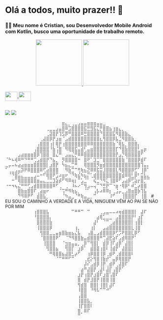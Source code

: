 # Olá a todos, muito prazer!! 🍃
### 👨‍💻 Meu nome é Cristian, sou Desenvolvedor Mobile Android com Kotlin, busco uma oportunidade de trabalho remoto.

<div align="center">
  <a href="https://github.com/cristianbragaa">
    <img height="150em" src="https://github-readme-stats.vercel.app/api?username=cristianbragaa&show_icons=true&theme=github_dark&include_all_commits=true&count_private=true"/>
  <img height="150em" src="https://github-readme-stats.vercel.app/api/top-langs/?username=cristianbragaa&layout=compact&langs_count=7&theme=github_dark"/>
</div>
<div style="display: inline_block"><br>
  <img align="center" height="30" width="40" src="https://cdn.jsdelivr.net/gh/devicons/devicon/icons/kotlin/kotlin-original.svg" >
  <img align="center" height="30" width="40" src="https://cdn.jsdelivr.net/gh/devicons/devicon/icons/java/java-original.svg">
</div>

##

<div> 
  <a href="https://instagram.com/__cristianbraga/" target="_blank"><img src="https://img.shields.io/badge/-Instagram-%23E4405F?style=for-the-badge&logo=instagram&logoColor=white" target="_blank"></a>
  <a href="https://www.linkedin.com/in/cristianbragadev/" target="_blank"><img src="https://img.shields.io/badge/-LinkedIn-%230077B5?style=for-the-badge&logo=linkedin&logoColor=white" target="_blank"></a> 
</div>



⠀⠀⠀⠀⠀⠀⠀⠀⠀⠀⠀⠀⠀⠀⠀⠀⠀⠀⣶⣄⡀⢀⣀⣠⣤⣤⣶⣶⣶⣤⣤⣀⠀⠀⠀⠀⠀⠀⠀⠀⠀⠀⠀⠀⠀⠀
⠀⠀⠀⠀⠀⠀⠀⠀⠀⠀⠀⠀⠀⢀⣀⣀⣠⣤⣿⠿⣩⣿⣿⣿⣿⣯⣛⣻⣯⣍⡛⣿⣿⣦⢰⣶⣄⡀⠀⠀⠀⠀⠀⠀⠀⠀
⠀⠀⠀⠀⠀⠀⠀⠀⠀⠀⠀⠀⠀⢀⣽⣿⡟⢹⣫⡿⠛⣿⣿⣿⠿⣛⣿⣿⣿⣿⠙⣿⣿⣿⣯⠻⣿⣿⣷⣄⠀⠀⠀⠀⠀⠀
⠀⠀⠀⠀⠀⠀⠀⠀⠀⠀⠀⢀⣼⣿⡿⡟⣰⣶⠈⣠⣾⣿⣿⣿⣿⣿⣿⣿⣿⣿⣆⢻⣿⣿⡿⣧⣈⠻⣿⣿⣷⡀⠀⠀⠀⠀
⠀⠀⠀⠀⠀⠀⠀⠀⠀⠀⢠⣿⣿⣿⢰⡇⢿⡟⢰⣿⣿⣿⣿⣿⣿⣿⠿⠿⣿⣿⣿⣿⣿⣿⣷⠈⢿⣧⡀⣿⣿⣿⡄⠀⠀⠀
⠀⠀⠀⠀⠀⠀⠀⠀⠀⢠⣿⣿⣿⣿⠘⣷⢨⣿⠀⠻⢿⣿⣯⣤⣾⢃⣤⣶⣿⣿⣿⣿⣿⣿⣿⡏⠙⣿⣷⣿⣿⣿⣃⣤⡶⠀
⠀⠀⠀⠀⣠⣴⣶⣶⣶⣿⡿⢹⣿⣿⠀⣿⣌⠛⠀⣠⣤⣌⡛⠿⠿⣿⣿⣿⣿⣿⣿⣿⣿⣿⣿⡟⣠⡙⢿⣿⣿⣿⣿⠋⠀⠀
⠈⠓⠦⢾⠿⠛⠙⠛⠛⢉⣠⣾⣿⡟⠙⣦⡀⠀⡻⣿⣿⣿⣿⠒⠀⣿⠟⠁⣹⣉⠉⣿⣿⣿⣿⣿⣿⣷⠈⣿⣿⣿⡿⣾⠏⠀
⣀⡤⠤⠦⣴⣴⣶⣶⣶⣿⣿⣿⣿⡇⣰⣿⡟⠀⠳⣦⣄⣉⠛⠀⠀⢿⣿⣿⣿⡻⣶⣾⣿⣿⣿⣿⣿⣿⣿⣿⣿⣿⣿⢹⣤⡄
⠁⢀⣀⣠⣤⡽⠟⠿⣿⣿⣿⠿⢋⣴⣿⣿⣿⠀⠀⠻⣷⣉⠉⢛⢷⣦⣝⠿⠿⣯⣭⣸⣿⣿⣿⣇⠻⣿⣿⣿⡿⣋⠁⢸⡿⠁
⠀⠈⠙⣿⣥⣄⣀⣀⣀⣠⠤⠒⠋⢿⣿⠟⣩⠴⣶⠖⠈⠙⢷⣮⠳⣦⡍⢁⣾⣿⣿⣿⣿⣿⣿⣿⣿⣾⠿⢿⣃⡿⠃⣭⣧⣄
⠀⠀⠒⠉⢿⣿⣿⣿⣿⣿⣶⣤⣄⣈⣉⣹⣵⡾⠋⠻⠿⢶⡆⠉⣡⣈⠁⠀⢮⣉⠙⠻⣅⢸⣿⠿⠋⣠⣴⡿⢋⣵⡖⣿⡉⠉
⠐⠒⠲⢦⣌⠛⠛⢋⣠⣾⣿⣿⣿⣿⣿⠿⠋⢀⠀⢀⠀⠸⠦⠔⠉⢻⣠⠤⢤⠉⠙⣛⡟⠉⠐⣶⠐⢿⡿⠃⠾⣁⡴⣿⣿⠀
⠀⠀⠀⠀⣿⣷⣶⣿⣿⠏⢀⣴⣶⠖⠀⠀⠀⠈⢩⠛⠻⢷⣦⡀⠀⠈⠁⠀⢠⡧⠴⠿⠿⡆⢀⣨⡤⣀⣠⣿⣶⣿⡷⢹⣧⠀
⠀⠀⠀⠀⠙⠻⠿⠟⠋⠀⣾⣿⣧⡀⠀⠀⠀⠀⠈⠳⣤⣀⠈⠛⢷⣤⣀⡀⠉⠀⠀⠀⠀⠸⠋⠀⠀⢸⣿⣿⣿⡏⠀⢸⣿⠀ # EU SOU O CAMINHO A VERDADE E A VIDA, NINGUEM VÊM AO PAI SE NÃO POR MIM
⠀⠀⠀⠀⠀⠀⠀⠀⠀⢰⣿⣿⣿⣧⠀⠀⠀⠀⠀⠀⠀⠉⠛⠛⠉⠀⠉⠀⠀⠀⢀⣠⣤⠤⠤⠴⢶⣾⣿⣿⣿⡇⠀⣼⠏⠀
⠀⠀⠀⠀⠀⠀⠀⠀⠀⠘⣿⣿⣿⣿⡄⠀⠀⠀⠀⠀⠀⠀⠀⠀⠀⠀⠀⠀⠀⣴⢿⣁⣀⣀⠀⣠⣿⣿⣿⣿⡟⠃⣰⡏⠀⠀
⠀⠀⠀⠀⠀⠀⠀⠀⠀⠀⣿⣿⣿⣿⣷⠀⠀⠀⠀⠀⠀⠀⠀⠀⠀⠀⠀⠀⣼⠃⠀⠈⠉⢀⣴⣿⣿⣿⣿⣿⡇⢰⣿⡇⠀⠀
⠀⠀⠀⠀⠀⠀⠀⠀⠀⠀⢸⣿⣿⣿⡿⠀⠀⠀⠀⠀⠀⠀⢰⡀⠀⠀⠀⢰⡇⠀⠀⣠⣴⣿⣿⣿⣿⣿⣿⣿⣇⢸⣿⠀⠀⠀
⠀⠀⠀⠀⠀⠀⠀⠀⠀⠀⠀⢻⣿⣿⣀⣀⣤⣶⣿⣷⣶⣦⣌⣧⠀⠀⢠⣿⣀⣠⣾⣿⣿⣿⡿⢋⡩⠟⣿⣿⣇⡿⠋⠀⠀⠀
⠀⠀⠀⠀⠀⠀⠀⠀⠀⠀⠀⠈⣿⣿⣿⣿⠟⠁⠀⠈⠙⠻⣿⣿⣷⣤⣾⣿⣿⣿⠛⢉⣼⣟⣵⠏⣠⣾⢿⣿⡟⠁⠀⠀⠀⠀
⠀⠀⠀⠀⠀⠀⠀⠀⠀⠀⠀⠀⢸⣿⣿⣿⠀⠀⠈⣲⣶⣤⣤⡀⢀⡿⠉⢻⣿⡇⠀⣾⡿⢸⠏⣴⡿⠁⣼⣿⡇⠀⠀⠀⠀⠀
⠀⠀⠀⠀⠀⠀⠀⠀⠀⠀⠀⠀⠀⢻⣿⣿⣦⠀⠀⢻⣿⡏⠀⣰⡿⠁⠀⣾⣿⣿⢰⣿⠇⢸⣾⡟⠁⣼⣿⣿⡇⠀⠀⠀⠀⠀
⠀⠀⠀⠀⠀⠀⠀⠀⠀⠀⠀⠀⠀⠀⠛⢿⣿⣿⣦⣼⣿⣃⡴⠋⠀⠀⢰⡿⣿⣿⢸⡿⢀⣾⠟⢀⣾⣿⣿⣿⠇⠀⠀⠀⠀⠀
⠀⠀⠀⠀⠀⠀⠀⠀⠀⠀⠀⠀⠀⠀⠀⠀⠈⠉⠛⠛⠋⠉⠀⠀⠀⢀⣞⡕⢻⣿⢸⣷⡞⠁⣤⡿⢿⣿⣿⡟⠀⠀⠀⠀⠀⠀
⠀⠀⠀⠀⠀⠀⠀⠀⠀⠀⠀⠀⠀⠀⠀⠀⠀⠀⠀⠀⠀⠀⠀⠀⠀⡼⠎⣠⣾⡿⢸⡟⢀⣾⠟⢀⣼⣿⠏⠀⠀⠀⠀⠀⠀⠀
⠀⠀⠀⠀⠀⠀⠀⠀⠀⠀⠀⠀⠀⠀⠀⠀⠀⠀⠀⠀⠀⠀⠀⠀⣴⠛⣼⣿⡟⢀⣼⠇⣼⡏⢠⣿⡟⠁⠀⠀⠀⠀⠀⠀⠀⠀
⠀⠀⠀⠀⠀⠀⠀⠀⠀⠀⠀⠀⠀⠀⠀⠀⠀⠀⠀⠀⠀⠀⠀⣰⡟⢰⣿⡟⣰⣿⠏⣰⣿⢡⣿⠏⠀⠀⠀⠀⠀⠀⠀⠀⠀⠀
⠀⠀⠀⠀⠀⠀⠀⠀⠀⠀⠀⠀⠀⠀⠀⠀⠀⠀⠀⠀⠀⠀⠀⣿⠀⣾⡟⣸⣿⡟⢸⣿⣿⢸⣿⠀⠀⠀⠀⠀⠀⠀⠀⠀⠀⠀
⠀⠀⠀⠀⠀⠀⠀⠀⠀⠀⠀⠀⠀⠀⠀⠀⠀⠀⠀⠀⠀⠀⠀⢻⣾⣿⠀⣿⣿⡇⢸⣿⡇⣼⠏⠀⠀⠀⠀⠀⠀⠀⠀⠀⠀⠀
⠀⠀⠀⠀⠀⠀⠀⠀⠀⠀⠀⠀⠀⠀⠀⠀⠀⠀⠀⠀⠀⠀⠀⠸⣿⣿⠀⠘⠻⠧⠉⠉⠚⠁⠀⠀⠀⠀⠀⠀⠀⠀⠀⠀⠀⠀
⠀⠀⠀⠀⠀⠀⠀⠀⠀⠀⠀⠀⠀⠀⠀⠀⠀⠀⠀⠀⠀⠀⠀⢠⣿⣿⠀⠀⠀⠀⠀⠀⠀⠀⠀⠀⠀⠀⠀⠀⠀⠀⠀⠀⠀⠀
⠀⠀⠀⠀⠀⠀⠀⠀⠀⠀⠀⠀⠀⠀⠀⠀⠀⠀⠀⠀⠀⠀⠀⢸⣿⣿⣧⡀⠀⠀⠀⠀⠀⠀⠀⠀⠀⠀⠀⠀⠀⠀⠀⠀⠀⠀
⠀⠀⠀⠀⠀⠀⠀⠀⠀⠀⠀⠀⠀⠀⠀⠀⠀⠀⠀⠀⠀⠀⠀⢸⡏⣿⣿⠇⠀⠀⠀⠀⠀⠀⠀⠀⠀⠀⠀⠀⠀⠀⠀⠀⠀⠀
⠀⠀⠀⠀⠀⠀⠀⠀⠀⠀⠀⠀⠀⠀⠀⠀⠀⠀⠀⠀⠀⠀⠀⣿⡀⠿⠏⠀⠀⠀⠀⠀⠀⠀⠀⠀⠀⠀⠀⠀⠀⠀⠀⠀⠀⠀
⠀⠀⠀⠀⠀⠀⠀⠀⠀⠀⠀⠀⠀⠀⠀⠀⠀⠀⠀⠀⠀⠀⠀⠉⠀⠀⠀⠀⠀⠀⠀⠀⠀⠀⠀⠀⠀⠀⠀⠀⠀⠀⠀⠀⠀⠀

